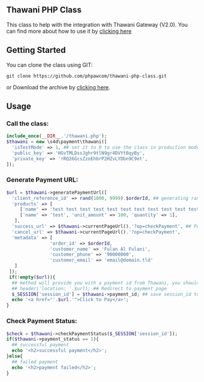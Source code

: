 ## Thawani PHP Class

This class to help with the integration with Thawani Gateway (V2.0).
You can find more about how to use it by [clicking here](https://www.s4d.om/g/e)
## Getting Started
You can clone the class using GIT:

    git clone https://github.com/phpawcom/thawani-php-class.git
or Download the archive by [clicking here](https://github.com/phpawcom/thawani-php-class/archive/master.zip).

## Usage
### Call the class:
```php
include_once(__DIR__.'/thawani.php');
$thawani = new \s4d\payment\thawani([  
  'isTestMode' => 1, ## set it to 0 to use the class in production mode  
  'public_key' => 'HGvTMLDssJghr9tlN9gr4DVYt0qyBy',  
  'private_key' => 'rRQ26GcsZzoEhbrP2HZvLYDbn9C9et',  
]);
```
### Generate Payment URL:
```php
$url = $thawani->generatePaymentUrl([  
  'client_reference_id' => rand(1000, 9999).$orderId, ## generating random 4 digits prefix to make sure there will be no duplicate ID error  
  'products' => [  
     ['name' => 'test test test test test test test test test test test test ', 'unit_amount' => 100, 'quantity' => 1],  
     ['name' => 'test', 'unit_amount' => 100, 'quantity' => 1],  
   ],
  'success_url' => $thawani->currentPageUrl().'?op=checkPayment', ## Put the link to next a page with the method checkPaymentStatus()
  'cancel_url' => $thawani->currentPageUrl().'?op=checkPayment',  
  'metadata' => [
                'order_id' => $orderId,
                'customer_name' => 'Fulan Al Fulani',
                'customer_phone' => '90000000',
                'customer_email' => 'email@domain.tld'
   ]
 ]);
 if(!empty($url)){  
  ## method will provide you with a payment id from Thawani, you should save it to your order. You can get it using this: $thawani->payment_id  
  ## header('location: '.$url); ## Redirect to payment page  
  $_SESSION['session_id'] = $thawani->payment_id; ## save session_id to use to check payment status later
  echo '<a href="'.$url.'">Click to Pay</a>';  
}
```

### Check Payment Status:
```php
$check = $thawani->checkPaymentStatus($_SESSION['session_id']);  
if($thawani->payment_status == 1){  
  ## successful payment  
  echo '<h2>successful payment</h2>';  
}else{  
  ## failed payment  
  echo '<h2>payment failed</h2>';  
}
```
